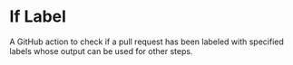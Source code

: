 # If Label

A GitHub action to check if a pull request has been labeled with specified labels whose output can be used for other steps.
